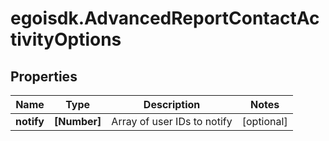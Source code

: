 # egoisdk.AdvancedReportContactActivityOptions

## Properties

Name | Type | Description | Notes
------------ | ------------- | ------------- | -------------
**notify** | **[Number]** | Array of user IDs to notify | [optional] 


